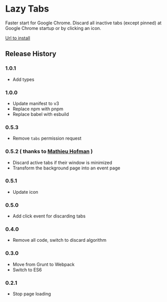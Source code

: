# Lazy Tabs

Faster start for Google Chrome.
Discard all inactive tabs (except pinned) at Google Chrome startup or by clicking an icon.

[Url to install](https://chrome.google.com/webstore/detail/lazy-tabs/aabgbgciohhaogajcnacpgilhmacdahc "lazy-tabs")

## Release History

### 1.0.1

* Add types

### 1.0.0

* Update manifest to v3
* Replace npm with pnpm
* Replace babel with esbuild

### 0.5.3

* Remove `tabs` permission request

### 0.5.2 ( thanks to [Mathieu Hofman](https://github.com/mhofman) )

* Discard active tabs if their window is minimized
* Transform the background page into an event page

### 0.5.1

* Update icon

### 0.5.0

* Add click event for discarding tabs

### 0.4.0

* Remove all code, switch to discard algorithm

### 0.3.0

* Move from Grunt to Webpack
* Switch to ES6

### 0.2.1

* Stop page loading
